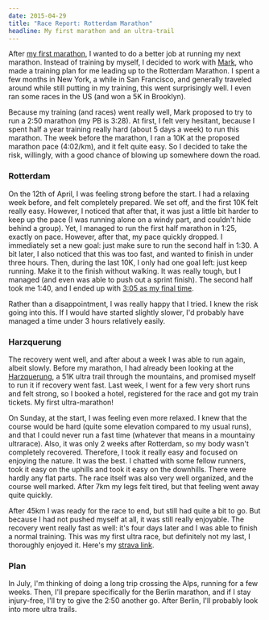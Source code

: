 ```yaml
---
date: 2015-04-29
title: "Race Report: Rotterdam Marathon"
headline: My first marathon and an ultra-trail
---
```



After [my first marathon](/posts/race-report-munich-marathon.html), I wanted to do a better job at running my next marathon. Instead of training by myself, I decided to work with [Mark](https://twitter.com/markpersista), who made a training plan for me leading up to the Rotterdam Marathon. I spent a few months in New York, a while in San Francisco, and generally traveled around while still putting in my training, this went surprisingly well. I even ran some races in the US (and won a 5K in Brooklyn).

Because my training (and races) went really well, Mark proposed to try to run a 2:50 marathon (my PB is 3:28). At first, I felt very hesitant, because I spent half a year training really hard (about 5 days a week) to run this marathon. The week before the marathon, I ran a 10K at the proposed marathon pace (4:02/km), and it felt quite easy. So I decided to take the risk, willingly, with a good chance of blowing up somewhere down the road.

### Rotterdam

On the 12th of April, I was feeling strong before the start. I had a relaxing week before, and felt completely prepared. We set off, and the first 10K felt really easy. However, I noticed that after that, it was just a little bit harder to keep up the pace (I was running alone on a windy part, and couldn't hide behind a group). Yet, I managed to run the first half marathon in 1:25, exactly on pace. However, after that, my pace quickly dropped. I immediately set a new goal: just make sure to run the second half in 1:30. A bit later, I also noticed that this was too fast, and wanted to finish in under three hours. Then, during the last 10K, I only had one goal left: just keep running. Make it to the finish without walking. It was really tough, but I managed (and even was able to push out a sprint finish). The second half took me 1:40, and I ended up with [3:05 as my final time](https://app.strava.com/activities/284274016).

Rather than a disappointment, I was really happy that I tried. I knew the risk going into this. If I would have started slightly slower, I'd probably have managed a time under 3 hours relatively easily.

### Harzquerung

The recovery went well, and after about a week I was able to run again, albeit slowly. Before my marathon, I had already been looking at the [Harzquerung](http://www.harzquerung.de), a 51K ultra trail through the mountains, and promised myself to run it if recovery went fast. Last week, I went for a few very short runs and felt strong, so I booked a hotel, registered for the race and got my train tickets. My first ultra-marathon!

On Sunday, at the start, I was feeling even more relaxed. I knew that the course would be hard (quite some elevation compared to my usual runs), and that I could never run a fast time (whatever that means in a mountainy ultrarace). Also, it was only 2 weeks after Rotterdam, so my body wasn't completely recovered. Therefore, I took it really easy and focused on enjoying the nature. It was the best. I chatted with some fellow runners, took it easy on the uphills and took it easy on the downhills. There were hardly any flat parts. The race itself was also very well organized, and the course well marked. After 7km my legs felt tired, but that feeling went away quite quickly.

After 45km I was ready for the race to end, but still had quite a bit to go. But because I had not pushed myself at all, it was still really enjoyable. The recovery went really fast as well: it's four days later and I was able to finish a normal training. This was my first ultra race, but definitely not my last, I thoroughly enjoyed it. Here's my [strava link](https://app.strava.com/activities/292438296).

### Plan

In July, I'm thinking of doing a long trip crossing the Alps, running for a few weeks. Then, I'll prepare specifically for the Berlin marathon, and if I stay injury-free, I'll try to give the 2:50 another go. After Berlin, I'll probably look into more ultra trails.

